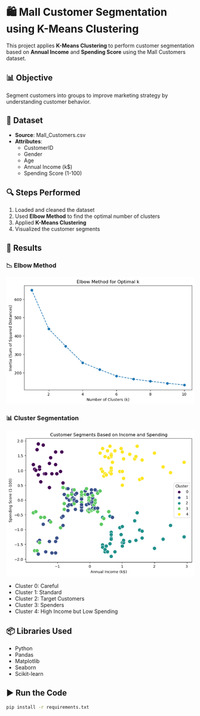 # 🛍️ Mall Customer Segmentation using K-Means Clustering

This project applies **K-Means Clustering** to perform customer segmentation based on **Annual Income** and **Spending Score** using the Mall Customers dataset.

## 📊 Objective

Segment customers into groups to improve marketing strategy by understanding customer behavior.

## 📁 Dataset

- **Source**: Mall_Customers.csv
- **Attributes**:
  - CustomerID
  - Gender
  - Age
  - Annual Income (k$)
  - Spending Score (1-100)

## 🔍 Steps Performed

1. Loaded and cleaned the dataset
2. Used **Elbow Method** to find the optimal number of clusters
3. Applied **K-Means Clustering**
4. Visualized the customer segments

## 📌 Results

### 📉 Elbow Method
![Elbow Graph](Elbow%20graph.png)

### 📊 Cluster Segmentation
![Customer Segments](cluster_plot.png)

- Cluster 0: Careful
- Cluster 1: Standard
- Cluster 2: Target Customers
- Cluster 3: Spenders
- Cluster 4: High Income but Low Spending

## 📦 Libraries Used

- Python
- Pandas
- Matplotlib
- Seaborn
- Scikit-learn

## ▶️ Run the Code

```bash
pip install -r requirements.txt
